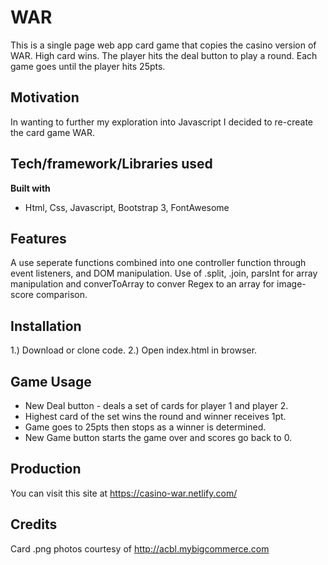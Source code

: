 # WAR
This is a single page web app card game that copies the casino version of WAR. High card wins. The player hits the deal button to play a round. Each game goes until the player hits 25pts. 

## Motivation
In wanting to further my exploration into Javascript I decided to re-create the card game WAR.

## Tech/framework/Libraries used
<b>Built with</b>
- Html, Css, Javascript, Bootstrap 3, FontAwesome

## Features
A use seperate functions combined into one controller function through event listeners, and DOM manipulation. Use of .split, .join, parsInt for array manipulation and converToArray to conver Regex to an array for image- score comparison.

## Installation
1.) Download or clone code.
2.) Open index.html in browser.

## Game Usage
* New Deal button - deals a set of cards for player 1 and player 2.
* Highest card of the set wins the round and winner receives 1pt.
* Game goes to 25pts then stops as a winner is determined.
* New Game button starts the game over and scores go back to 0.

## Production
You can visit this site at https://casino-war.netlify.com/

## Credits
Card .png photos courtesy of  http://acbl.mybigcommerce.com
